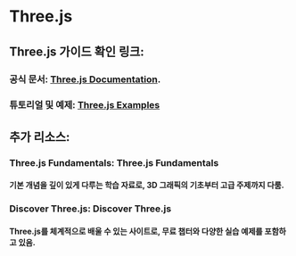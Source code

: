 # Three.js

## Three.js 가이드 확인 링크:

### 공식 문서: [Three.js Documentation](https://threejs.org/docs/).

### 튜토리얼 및 예제: [Three.js Examples](https://threejs.org/examples/)


## 추가 리소스:

### Three.js Fundamentals: Three.js Fundamentals
#### 기본 개념을 깊이 있게 다루는 학습 자료로, 3D 그래픽의 기초부터 고급 주제까지 다룸.

### Discover Three.js: Discover Three.js
#### Three.js를 체계적으로 배울 수 있는 사이트로, 무료 챕터와 다양한 실습 예제를 포함하고 있음.
